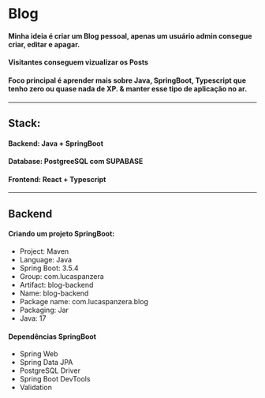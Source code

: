 # Blog
#### Minha ideia é criar um Blog pessoal, apenas um usuário admin consegue criar, editar e apagar.
#### Visitantes conseguem vizualizar os Posts
#### Foco principal é aprender mais sobre Java, SpringBoot, Typescript que tenho zero ou quase nada de XP. & manter esse tipo de aplicação no ar.
***
## Stack:
#### Backend: Java + SpringBoot
#### Database: PostgreeSQL com SUPABASE
#### Frontend: React + Typescript

***

## Backend
#### Criando um projeto SpringBoot:
* Project: Maven
* Language: Java
* Spring Boot: 3.5.4
* Group: com.lucaspanzera
* Artifact: blog-backend
* Name: blog-backend
* Package name: com.lucaspanzera.blog
* Packaging: Jar
* Java: 17

#### Dependências SpringBoot
* Spring Web
* Spring Data JPA
* PostgreSQL Driver
* Spring Boot DevTools
* Validation